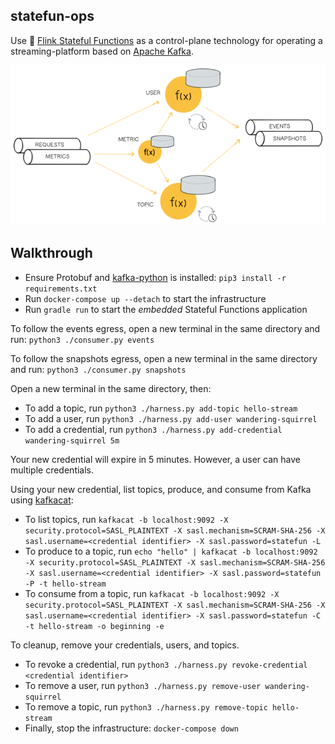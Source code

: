 statefun-ops
------------

Use 🌰 [Flink Stateful Functions](https://statefun.io) as a control-plane technology for operating a streaming-platform based on [Apache Kafka](kafka.apache.org).

<p align="center" width="100%">
    <img src="./functions.png">
</p>

## Walkthrough

- Ensure Protobuf and [kafka-python](https://github.com/dpkp/kafka-python) is installed: `pip3 install -r requirements.txt`
- Run `docker-compose up --detach` to start the infrastructure
- Run `gradle run` to start the _embedded_ Stateful Functions application

To follow the events egress, open a new terminal in the same directory and run: `python3 ./consumer.py events`

To follow the snapshots egress, open a new terminal in the same directory and run: `python3 ./consumer.py snapshots`

Open a new terminal in the same directory, then:

- To add a topic, run `python3 ./harness.py add-topic hello-stream`
- To add a user, run `python3 ./harness.py add-user wandering-squirrel`
- To add a credential, run `python3 ./harness.py add-credential wandering-squirrel 5m`

Your new credential will expire in 5 minutes. However, a user can have multiple credentials.

Using your new credential, list topics, produce, and consume from Kafka using [kafkacat](https://github.com/edenhill/kcat):
- To list topics, run `kafkacat -b localhost:9092 -X security.protocol=SASL_PLAINTEXT -X sasl.mechanism=SCRAM-SHA-256 -X sasl.username=<credential identifier> -X sasl.password=statefun -L`
- To produce to a topic, run `echo "hello" | kafkacat -b localhost:9092 -X security.protocol=SASL_PLAINTEXT -X sasl.mechanism=SCRAM-SHA-256 -X sasl.username=<credential identifier> -X sasl.password=statefun -P -t hello-stream`
- To consume from a topic, run `kafkacat -b localhost:9092 -X security.protocol=SASL_PLAINTEXT -X sasl.mechanism=SCRAM-SHA-256 -X sasl.username=<credential identifier> -X sasl.password=statefun -C -t hello-stream -o beginning -e`

To cleanup, remove your credentials, users, and topics.
- To revoke a credential, run `python3 ./harness.py revoke-credential <credential identifier>`
- To remove a user, run `python3 ./harness.py remove-user wandering-squirrel`
- To remove a topic, run `python3 ./harness.py remove-topic hello-stream`
- Finally, stop the infrastructure: `docker-compose down`
